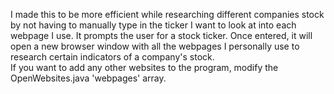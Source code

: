 I made this to be more efficient while researching different companies stock by not having to manually type in the ticker I want to look at into each webpage I use. It prompts the user for a stock ticker. Once entered, it will open a new browser window with all the webpages I personally use to research certain indicators of a company's stock.<br />
If you want to add any other websites to the program, modify the OpenWebsites.java 'webpages' array.